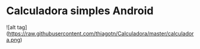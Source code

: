 # Calculadora simples Android

![alt tag] (https://raw.githubusercontent.com/thiagotn/Calculadora/master/calculadora.png)
